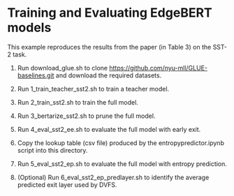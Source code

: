 # Training and Evaluating EdgeBERT models

This example reproduces the results from the paper (in Table 3) on the SST-2 task.

1. Run download_glue.sh to clone https://github.com/nyu-mll/GLUE-baselines.git and download the required datasets.

2. Run 1_train_teacher_sst2.sh to train a teacher model.

3. Run 2_train_sst2.sh to train the full model.

4. Run 3_bertarize_sst2.sh to prune the full model.

5. Run 4_eval_sst2_ee.sh to evaluate the full model with early exit.

6. Copy the lookup table (csv file) produced by the entropypredictor.ipynb script into this directory.

7. Run 5_eval_sst2_ep.sh to evaluate the full model with entropy prediction.

8. (Optional) Run 6_eval_sst2_ep_predlayer.sh to identify the average predicted exit layer used by DVFS.
